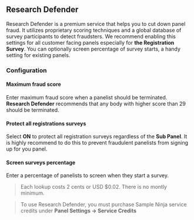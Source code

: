 ## Research Defender

Research Defender is a premium service that helps you to cut down panel fraud. It utilizes proprietary scoring techniques and a global database of survey participants to detect fraudsters. We recommend enabling this settings for all customer facing panels especially for **the Registration Survey**. You can optionally screen percentage of survey starts, a handy setting for existing panels.

### Configuration

#### Maximum fraud score
Enter maximum fraud score when a panelist should be terminated. **Research Defender** recommends that any body with higher score than 29 should be terminated.

#### Protect all registrations surveys
Select **ON** to protect all registration surveys regardless of the **Sub Panel**. It is highly recommend to do this to prevent fraudulent panelists from signing up for you panel.

#### Screen surveys percentage
Enter a percentage of panelists to screen when they start a survey.

> Each lookup costs 2 cents or USD $0.02. There is no montly minimum.

> To use Research Defender, you must purchase Sample Ninja service credits under **Panel Settings -> Service Credits**
